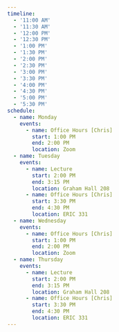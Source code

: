 ```yaml
---
timeline:
  - '11:00 AM'
  - '11:30 AM'
  - '12:00 PM'
  - '12:30 PM'
  - '1:00 PM'
  - '1:30 PM'
  - '2:00 PM'
  - '2:30 PM'
  - '3:00 PM'
  - '3:30 PM'
  - '4:00 PM'
  - '4:30 PM'
  - '5:00 PM'
  - '5:30 PM'
schedule:
  - name: Monday
    events:
      - name: Office Hours [Chris]
        start: 1:00 PM
        end: 2:00 PM
        location: Zoom
  - name: Tuesday
    events:
      - name: Lecture
        start: 2:00 PM
        end: 3:15 PM
        location: Graham Hall 208
      - name: Office Hours [Chris]
        start: 3:30 PM
        end: 4:30 PM
        location: ERIC 331
  - name: Wednesday
    events:
      - name: Office Hours [Chris]
        start: 1:00 PM
        end: 2:00 PM
        location: Zoom
  - name: Thursday
    events:
      - name: Lecture
        start: 2:00 PM
        end: 3:15 PM
        location: Graham Hall 208
      - name: Office Hours [Chris]
        start: 3:30 PM
        end: 4:30 PM
        location: ERIC 331
---
```

